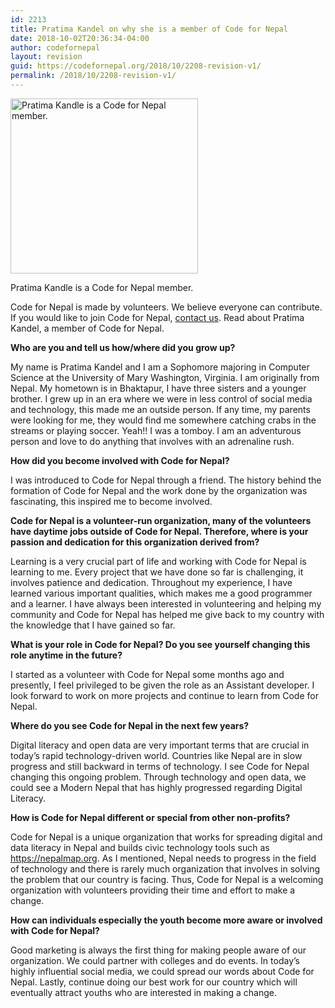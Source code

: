 ```yaml
---
id: 2213
title: Pratima Kandel on why she is a member of Code for Nepal
date: 2018-10-02T20:36:34-04:00
author: codefornepal
layout: revision
guid: https://codefornepal.org/2018/10/2208-revision-v1/
permalink: /2018/10/2208-revision-v1/
---
```

<div id="attachment_2211" style="width: 310px" class="wp-caption alignnone">
  <a href="https://codefornepal.org/wp-content/uploads/2017/12/pratima_kandel.jpg"><img aria-describedby="caption-attachment-2211" class="size-medium wp-image-2211" src="https://codefornepal.org/wp-content/uploads/2017/12/pratima_kandel-300x280.jpg" alt="Pratima Kandle is a Code for Nepal member. " width="300" height="280" srcset="https://codefornepal.org/wp-content/uploads/2017/12/pratima_kandel-300x280.jpg 300w, https://codefornepal.org/wp-content/uploads/2017/12/pratima_kandel.jpg 333w" sizes="(max-width: 300px) 100vw, 300px" /></a>
  
  <p id="caption-attachment-2211" class="wp-caption-text">
    Pratima Kandle is a Code for Nepal member.
  </p>
</div>

<span style="font-weight: 400;">Code for Nepal is made by volunteers. We believe everyone can contribute. If you would like to join Code for Nepal, <a href="https://codefornepal.org/en/help/">contact us</a>. Read about Pratima Kandel, a member of Code for Nepal.</span>

**Who are you and tell us how/where did you grow up?**

<span style="font-weight: 400;">My name is Pratima Kandel and I am a Sophomore majoring in Computer Science at the University of Mary Washington, Virginia. I am originally from Nepal. My hometown is in Bhaktapur, I have three sisters and a younger brother. I grew up in an era where we were in less control of social media and technology, this made me an outside person. If any time, my parents were looking for me, they would find me somewhere catching crabs in the streams or playing soccer. Yeah!! I was a tomboy. I am an adventurous person and love to do anything that involves with an adrenaline rush.  </span>

**How did you become involved with Code for Nepal?**

<span style="font-weight: 400;">I was introduced to Code for Nepal through a friend. The history behind the formation of Code for Nepal and the work done by the organization was fascinating, this inspired me to become involved. </span>

**Code for Nepal is a volunteer-run organization, many of the volunteers have daytime jobs outside of Code for Nepal. Therefore, where is your passion and dedication for this organization derived from?**

<span style="font-weight: 400;">Learning is a very crucial part of life and working with Code for Nepal is learning to me. Every project that we have done so far is challenging, it involves patience and dedication. Throughout my experience, I have learned various important qualities, which makes me a good programmer and a learner. I have always been interested in volunteering and helping my community and Code for Nepal has helped me give back to my country with the knowledge that I have gained so far. </span>

**What is your role in Code for Nepal? Do you see yourself changing this role anytime in the future?**

<span style="font-weight: 400;">I started as a volunteer with Code for Nepal some months ago and presently, I feel privileged to be given the role as an Assistant developer. </span><span style="font-weight: 400;">I look forward to work on more projects and continue to learn from Code for Nepal. </span>

**Where do you see Code for Nepal in the next few years?** 

<span style="font-weight: 400;">Digital literacy and open data are very important terms that are crucial in today’s rapid technology-driven world. Countries like Nepal are in slow progress and still backward in terms of technology. I see Code for Nepal changing this ongoing problem. Through technology and open data, we could see a Modern Nepal that has highly progressed regarding Digital Literacy. </span>

**How is Code for Nepal different or special from other non-profits?** 

<span style="font-weight: 400;">Code for Nepal is a unique organization that works for spreading digital and data literacy in Nepal and builds civic technology tools such as https://nepalmap.org. As I mentioned, Nepal needs to progress in the field of technology and there is rarely much organization that involves in solving the problem that our country is facing. Thus, Code for Nepal is a welcoming organization with volunteers providing their time and effort to make a change. </span>

**How can individuals especially the youth become more aware or involved with Code for Nepal?**

<span style="font-weight: 400;">Good marketing is always the first thing for making people aware of our organization. We could partner with colleges and do events. In today’s highly influential social media, we could spread our words about Code for Nepal. Lastly, continue doing our best work for our country which will eventually attract youths who are interested in making a change. </span>